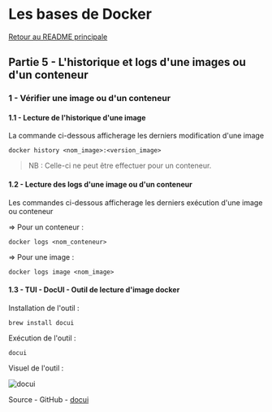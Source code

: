 # Les bases de Docker

[Retour au README principale](../../)

## Partie 5 - L'historique et logs d'une images ou d'un conteneur

### 1 - Vérifier une image ou d'un conteneur

#### 1.1 - Lecture de l'historique d'une image

La commande ci-dessous afficherage les derniers modification d'une image

```
docker history <nom_image>:<version_image>
```

> NB : Celle-ci ne peut être effectuer pour un conteneur.

#### 1.2 - Lecture des logs d'une image ou d'un conteneur

Les commandes ci-dessous afficherage les derniers exécution d'une image ou conteneur

=> Pour un conteneur :

```
docker logs <nom_conteneur>
```

=> Pour une image :

```
docker logs image <nom_image>
```

#### 1.3 - TUI - DocUI - Outil de lecture d'image docker

Installation de l'outil :

```
brew install docui
```

Exécution de l'outil :

```
docui
```

Visuel de l'outil :

![docui](/img_readme/docui.gif)

Source - GitHub - [docui](https://github.com/skanehira/docui)